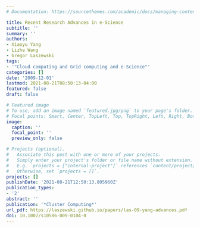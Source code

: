 ```yaml
---
# Documentation: https://sourcethemes.com/academic/docs/managing-content/

title: Recent Research Advances in e-Science
subtitle: ''
summary: ''
authors:
- Xiaoyu Yang
- Lizhe Wang
- Gregor Laszewski
tags:
- '"Cloud computing and Grid computing and e-Science"'
categories: []
date: '2009-12-01'
lastmod: 2021-08-21T08:50:13-04:00
featured: false
draft: false

# Featured image
# To use, add an image named `featured.jpg/png` to your page's folder.
# Focal points: Smart, Center, TopLeft, Top, TopRight, Left, Right, BottomLeft, Bottom, BottomRight.
image:
  caption: ''
  focal_point: ''
  preview_only: false

# Projects (optional).
#   Associate this post with one or more of your projects.
#   Simply enter your project's folder or file name without extension.
#   E.g. `projects = ["internal-project"]` references `content/project/deep-learning/index.md`.
#   Otherwise, set `projects = []`.
projects: []
publishDate: '2021-08-21T12:50:13.805960Z'
publication_types:
- '2'
abstract: ''
publication: '*Cluster Computing*'
url_pdf: https://laszewski.github.io/papers/las-09-yang-advances.pdf
doi: 10.1007/s10586-009-0104-0
---
```

